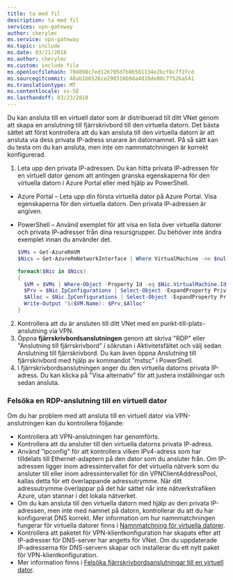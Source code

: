 ```yaml
---
title: ta med fil
description: ta med fil
services: vpn-gateway
author: cherylmc
ms.service: vpn-gateway
ms.topic: include
ms.date: 03/21/2018
ms.author: cherylmc
ms.custom: include file
ms.openlocfilehash: 708098c7ed126705d7b8b561134e2bcf8c7f2fcd
ms.sourcegitcommit: 48ab1b6526ce290316b9da4d18de00c77526a541
ms.translationtype: MT
ms.contentlocale: sv-SE
ms.lasthandoff: 03/23/2018
---
```

Du kan ansluta till en virtuell dator som är distribuerad till ditt VNet genom att skapa en anslutning till fjärrskrivbord till den virtuella datorn. Det bästa sättet att först kontrollera att du kan ansluta till den virtuella datorn är att ansluta via dess privata IP-adress snarare än datornamnet. På så sätt kan du testa om du kan ansluta, men inte om namnmatchningen är korrekt konfigurerad.

1. Leta upp den privata IP-adressen. Du kan hitta privata IP-adressen för en virtuell dator genom att antingen granska egenskaperna för den virtuella datorn i Azure Portal eller med hjälp av PowerShell.

  - Azure Portal – Leta upp din första virtuella dator på Azure Portal. Visa egenskaperna för den virtuella datorn. Den privata IP-adressen är angiven.

  - PowerShell – Använd exemplet för att visa en lista över virtuella datorer och privata IP-adresser från dina resursgrupper. Du behöver inte ändra exemplet innan du använder det.

    ```powershell
    $VMs = Get-AzureRmVM
    $Nics = Get-AzureRmNetworkInterface | Where VirtualMachine -ne $null

    foreach($Nic in $Nics)
    {
      $VM = $VMs | Where-Object -Property Id -eq $Nic.VirtualMachine.Id
      $Prv = $Nic.IpConfigurations | Select-Object -ExpandProperty PrivateIpAddress
      $Alloc = $Nic.IpConfigurations | Select-Object -ExpandProperty PrivateIpAllocationMethod
      Write-Output "$($VM.Name): $Prv,$Alloc"
    }
    ```

2. Kontrollera att du är ansluten till ditt VNet med en punkt-till-plats-anslutning via VPN.
3. Öppna **fjärrskrivbordsanslutningen** genom att skriva "RDP" eller "Anslutning till fjärrskrivbord" i sökrutan i Aktivitetsfältet och välj sedan Anslutning till fjärrskrivbord. Du kan även öppna Anslutning till fjärrskrivbord med hjälp av kommandot ”mstsc” i PowerShell. 
4. I fjärrskrivbordsanslutningen anger du den virtuella datorns privata IP-adress. Du kan klicka på "Visa alternativ" för att justera inställningar och sedan ansluta.

### <a name="to-troubleshoot-an-rdp-connection-to-a-vm"></a>Felsöka en RDP-anslutning till en virtuell dator

Om du har problem med att ansluta till en virtuell dator via VPN-anslutningen kan du kontrollera följande:

- Kontrollera att VPN-anslutningen har genomförts.
- Kontrollera att du ansluter till den virtuella datorns privata IP-adress.
- Använd ”ipconfig” för att kontrollera vilken IPv4-adress som har tilldelats till Ethernet-adaptern på den dator som du ansluter från. Om IP-adressen ligger inom adressintervallet för det virtuella nätverk som du ansluter till eller inom adressintervallet för din VPNClientAddressPool, kallas detta för ett överlappande adressutrymme. När ditt adressutrymme överlappar på det här sättet når inte nätverkstrafiken Azure, utan stannar i det lokala nätverket.
- Om du kan ansluta till den virtuella datorn med hjälp av den privata IP-adressen, men inte med namnet på datorn, kontrollerar du att du har konfigurerat DNS korrekt. Mer information om hur namnmatchningen fungerar för virtuella datorer finns i [Namnmatchning för virtuella datorer](../articles/virtual-network/virtual-networks-name-resolution-for-vms-and-role-instances.md).
- Kontrollera att paketet för VPN-klientkonfiguration har skapats efter att IP-adresser för DNS-server har angetts för VNet. Om du uppdaterade IP-adresserna för DNS-servern skapar och installerar du ett nytt paket för VPN-klientkonfiguration.
- Mer information finns i [Felsöka fjärrskrivbordsanslutningar till en virtuell dator](../articles/virtual-machines/windows/troubleshoot-rdp-connection.md).